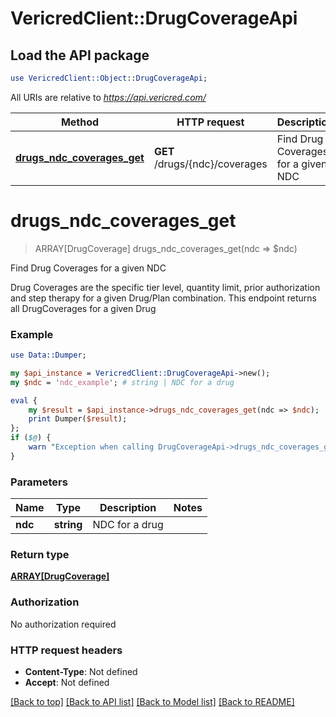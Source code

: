 # VericredClient::DrugCoverageApi

## Load the API package
```perl
use VericredClient::Object::DrugCoverageApi;
```

All URIs are relative to *https://api.vericred.com/*

Method | HTTP request | Description
------------- | ------------- | -------------
[**drugs_ndc_coverages_get**](DrugCoverageApi.md#drugs_ndc_coverages_get) | **GET** /drugs/{ndc}/coverages | Find Drug Coverages for a given NDC


# **drugs_ndc_coverages_get**
> ARRAY[DrugCoverage] drugs_ndc_coverages_get(ndc => $ndc)

Find Drug Coverages for a given NDC

Drug Coverages are the specific tier level, quantity limit, prior authorization
and step therapy for a given Drug/Plan combination.  This endpoint returns
all DrugCoverages for a given Drug



### Example 
```perl
use Data::Dumper;

my $api_instance = VericredClient::DrugCoverageApi->new();
my $ndc = 'ndc_example'; # string | NDC for a drug

eval { 
    my $result = $api_instance->drugs_ndc_coverages_get(ndc => $ndc);
    print Dumper($result);
};
if ($@) {
    warn "Exception when calling DrugCoverageApi->drugs_ndc_coverages_get: $@\n";
}
```

### Parameters

Name | Type | Description  | Notes
------------- | ------------- | ------------- | -------------
 **ndc** | **string**| NDC for a drug | 

### Return type

[**ARRAY[DrugCoverage]**](DrugCoverage.md)

### Authorization

No authorization required

### HTTP request headers

 - **Content-Type**: Not defined
 - **Accept**: Not defined

[[Back to top]](#) [[Back to API list]](../README.md#documentation-for-api-endpoints) [[Back to Model list]](../README.md#documentation-for-models) [[Back to README]](../README.md)

